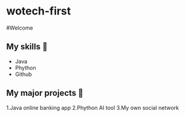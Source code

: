 # wotech-first

#Welcome
## My skills 🥳
- Java
- Phython
- Github

## My major projects 🤩
1.Java online banking app
2.Phython AI tool
3.My own social network
